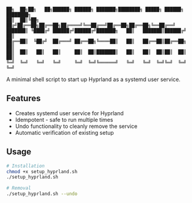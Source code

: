 
```
██╗  ██╗██╗   ██╗██████╗ ██████╗ ███████╗████████╗ █████╗ ██████╗ ████████╗
██║  ██║╚██╗ ██╔╝██╔══██╗██╔══██╗██╔════╝╚══██╔══╝██╔══██╗██╔══██╗╚══██╔══╝
███████║ ╚████╔╝ ██████╔╝██████╔╝███████╗   ██║   ███████║██████╔╝   ██║   
██╔══██║  ╚██╔╝  ██╔═══╝ ██╔══██╗╚════██║   ██║   ██╔══██║██╔══██╗   ██║   
██║  ██║   ██║   ██║     ██║  ██║███████║   ██║   ██║  ██║██║  ██║   ██║   
╚═╝  ╚═╝   ╚═╝   ╚═╝     ╚═╝  ╚═╝╚══════╝   ╚═╝   ╚═╝  ╚═╝╚═╝  ╚═╝   ╚═╝   
```
A minimal shell script to start up Hyprland as a systemd user service.

## Features

- Creates systemd user service for Hyprland
- Idempotent - safe to run multiple times
- Undo functionality to cleanly remove the service
- Automatic verification of existing setup

## Usage
```bash
# Installation
chmod +x setup_hyprland.sh
./setup_hyprland.sh

# Removal
./setup_hyprland.sh --undo
